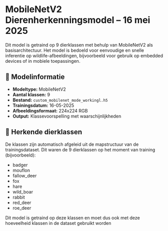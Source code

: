 # MobileNetV2 Dierenherkenningsmodel – 16 mei 2025

Dit model is getraind op 9 dierklassen met behulp van MobileNetV2 als basisarchitectuur. Het model is bedoeld voor eenvoudige en snelle inferentie op wildlife-afbeeldingen, bijvoorbeeld voor gebruik op embedded devices of in mobiele toepassingen.

## 📁 Modelinformatie

- **Modeltype:** MobileNetV2
- **Aantal klassen:** 9
- **Bestand:** `custom_mobilenet_mode_workingl.h5`
- **Trainingsdatum:** 16-05-2025
- **Afbeeldingsformaat:** 224x224 RGB
- **Output:** Klassevoorspelling met waarschijnlijkheden

## 🧠 Herkende dierklassen

De klassen zijn automatisch afgeleid uit de mapstructuur van de trainingsdataset. Dit waren de 9 dierklassen op het moment van training (bijvoorbeeld):

- badger
- mouflon
- fallow_deer
- fox
- hare
- wild_boar
- rabbit
- red_deer
- roe_deer

Dit model is getraind op deze klassen en moet dus ook met deze hoeveelheid klassen in de dataset gebruikt worden
